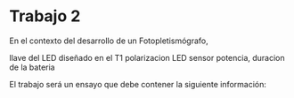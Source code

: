 # Trabajo 2

En el contexto del desarrollo de un Fotopletismógrafo, 

llave del LED diseñado en el T1
polarizacion LED sensor
potencia, duracion de la bateria

El trabajo será un ensayo que debe contener la siguiente información: